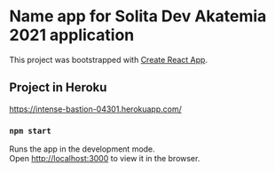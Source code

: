 # Name app for Solita Dev Akatemia 2021 application

This project was bootstrapped with [Create React App](https://github.com/facebook/create-react-app).

## Project in Heroku

https://intense-bastion-04301.herokuapp.com/

### `npm start`

Runs the app in the development mode.\
Open [http://localhost:3000](http://localhost:3000) to view it in the browser.
